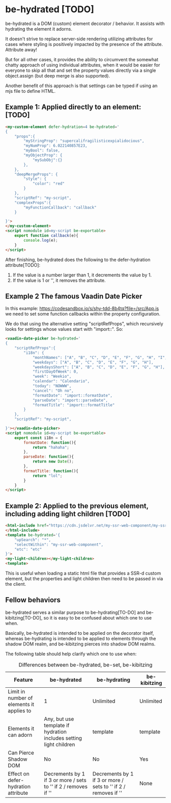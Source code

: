 # be-hydrated [TODO]

be-hydrated is a DOM (custom) element decorator / behavior.   It assists with hydrating the element it adorns.  

It doesn't strive to replace server-side rendering utilizing attributes for cases where styling is positively impacted by the presence of the attribute.  Attribute away!

But for all other cases, it provides the ability to circumvent the somewhat chatty approach of using individual attributes, when it would be easier for everyone to skip all that and set the property values directly via a single object.assign (but deep merge is also supported).

Another benefit of this approach is that settings can be typed if using an mjs file to define HTML.

## Example 1:  Applied directly to an element: [TODO]

```html
<my-custom-element defer-hydration=4 be-hydrated='
{
    "props":{    
        "myStringProp": "supercalifragilisticexpialidocious",
        "myNumProp": 6.022140857E23,
        "myBool": false,
        "myObjectProp": {
            "mySubObj":{}
        },
    },
    "deepMergeProps": {
        "style": {
            "color": "red"
        }
    },
    "scriptRef": "my-script",
    "complexProps":{
        "myFunctionCallback": "callback"
    }

}'>
</my-custom-element>
<script nomodule id=my-script be-exportable>
    export function callback(e){
        console.log(e);
    }
</script>
```

After finishing, be-hydrated does the following to the defer-hydration attribute[TODO]:

1.  If the value is a number larger than 1, it decrements the value by 1.
2.  If the value is 1 or '', it removes the attribute.

## Example 2 The famous Vaadin Date Picker

In this example:  https://codesandbox.io/s/shy-tdd-8b4tq?file=/src/App.js we need to set some function callbacks within the property configuration.

We do that using the alternative setting "scriptRefProps", which recursively looks for settings whose values start with "import::".  So:

```html
<vaadin-date-picker be-hydrated='
{
    "scriptRefProps":{    
        "i18n": {
            "monthNames": ["A", "B", "C", "D", "E", "F", "G", "H", "I", "J", "K", "L"],
            "weekdays": ["A", "B", "C", "D", "E", "F", "G", "H"],
            "weekdaysShort": ["A", "B", "C", "D", "E", "F", "G", "H"],
            "firstDayOfWeek": 0,
            "week": "Weekio",
            "calendar": "Calendario",
            "today": "NOWWW",
            "cancel": "Oh no",
            "formatDate": "import::formatDate",
            "parseDate": "import::parseDate",
            "formatTitle": "import::formatTitle"
        }
    },
    "scriptRef": "my-script",

}'></vaadin-date-picker>
<script nomodule id=my-script be-exportable>
    export const i18n = {
        formatDate: function(){
            return "hahaha";
        },
        parseDate: function(){
            return new Date();
        },
        formatTitle: function(){
            return "lol";
        }
    }
</script>
```


## Example 2:  Applied to the previous element, including adding light children [TODO]

```html
<html-include href="https://cdn.jsdelvr.net/my-ssr-web-component/my-ssr-web-component.html">
</html-include>
<template be-hydrated='{
    "upSearch": "*",
    "selectWithin": "my-ssr-web-component",
    "etc": "etc"
}'>
<my-light-children></my-light-children>
<template>
```

This is useful when loading a static html file that provides a SSR-d custom element, but the properties and light children then need to be passed in via the client.

## Fellow behaviors

be-hydrated serves a similar purpose to be-hydrating[TO-DO] and be-kibitzing[TO-DO], so it is easy to be confused about which one to use when. 

Basically, be-hydrated is intended to be applied on the decorator itself, whereas be-hydrating is intended to be applied to elements through the shadow DOM realm, and be-kibitzing pierces into shadow DOM realms.

The following table should help clarify which one to use when:

<table>
   <caption>Differences between be-hydrated, be-set, be-kibitzing</caption>
   <thead>
    <th>Feature</th>
    <th>be-hydrated</th>
    <th>be-hydrating</th>
    <th>be-kibitzing</th>
   </thead>
   <tr>
    <td>Limit in number of elements it applies to</td>
    <td>1</td>
    <td>Unlimited</td>
    <td>Unlimited</td>
   <tr>
    <td>Elements it can adorn</td>
    <td>Any, but use template if hydration includes setting light children</td>
    <td>template</td>
    <td>template</td>
   </tr>
   <tr>
    <td>Can Pierce Shadow DOM</td>
    <td>No</td>
    <td>No</td>
    <td>Yes</td>
   </tr>
   <tr>
    <td>Effect on defer-hydration attribute</td>
    <td>Decrements by 1 if 3 or more / sets to '' if 2 / removes if ''</td>
    <td>Decrements by 1 if 3 or more / sets to '' if 2 / removes if ''</td>
    <td>None</td>
</table>


